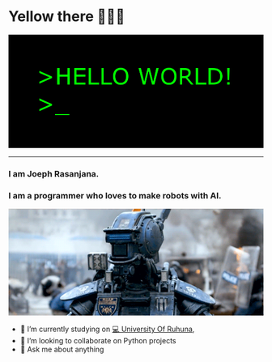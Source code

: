 # Yellow there 👋👋👋

![](https://github.com/JosephLahiru/JosephLahiru/blob/main/res/back2.gif)

<hr>

### I am Joeph Rasanjana.
### I am a programmer who loves to make robots with AI.
![](https://github.com/JosephLahiru/JosephLahiru/blob/main/res/chappie.gif)

- 🔭 I’m currently studying on [💻 University Of Ruhuna](https://www.ruh.ac.lk/),
- 👯 I’m looking to collaborate on Python projects
- 💬 Ask me about anything
